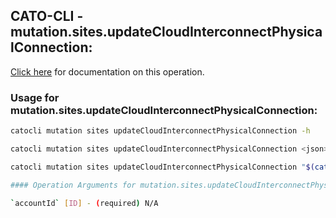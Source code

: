 
## CATO-CLI - mutation.sites.updateCloudInterconnectPhysicalConnection:
[Click here](https://api.catonetworks.com/documentation/#mutation-mutation.sites.updateCloudInterconnectPhysicalConnection) for documentation on this operation.

### Usage for mutation.sites.updateCloudInterconnectPhysicalConnection:

```bash
catocli mutation sites updateCloudInterconnectPhysicalConnection -h

catocli mutation sites updateCloudInterconnectPhysicalConnection <json>

catocli mutation sites updateCloudInterconnectPhysicalConnection "$(cat < mutation.sites.updateCloudInterconnectPhysicalConnection.json)"

#### Operation Arguments for mutation.sites.updateCloudInterconnectPhysicalConnection ####

`accountId` [ID] - (required) N/A    
